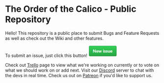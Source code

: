# The Order of the Calico - Public Repository
Hello! This repository is a public place to submit Bugs and Feature Requests as well as check out the Wiki and other features.

To submit an issue, just click this button!  [![Here](https://github.com/MysterieCatGames/TheOrderOfTheCalico-Public/raw/main/newissue.png)](https://github.com/MysterieCatGames/TheOrderOfTheCalico-Public/issues/new/choose)

Check out [Trello](https://trello.com/b/w3d33scy/the-order-of-the-calico-public) page to view what we're working on currently or to vote on what we should work on or add next.
Visit our [Discord](https://www.discord.gg/Kh9fKD5HZg) server to chat with the devs in real time.
Check us out on [Patreon](https://www.patreon.com/mysteriecatgames) if you'd like to support us.
